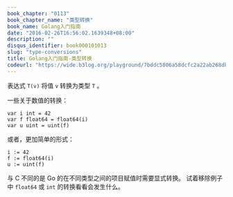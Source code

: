 ```yaml
---
book_chapter: "0113"
book_chapter_name: "类型转换"
book_name: Golang入门指南
date: "2016-02-26T16:56:02.1639348+08:00"
description: ""
disqus_identifier: book000101013
slug: "type-conversions"
title: Golang入门指南-类型转换
codeurl: "https://wide.b3log.org/playground/7bddc5806a58dcfc2a22ab268db675dc.go"
---
```


表达式 `T(v)` 将值 `v` 转换为类型 `T` 。

一些关于数值的转换：

	var i int = 42
	var f float64 = float64(i)
	var u uint = uint(f)

或者，更加简单的形式：

	i := 42
	f := float64(i)
	u := uint(f)

与 C 不同的是 Go 的在不同类型之间的项目赋值时需要显式转换。
试着移除例子中 `float64` 或 `int` 的转换看看会发生什么。

<!-- ```go
package main

import (
	"fmt"
	"math"
)

func main() {
	var x, y int = 3, 4
	var f float64 = math.Sqrt(float64(x*x + y*y))
	var z int = int(f)
	fmt.Println(x, y, z)
}

```
 -->
